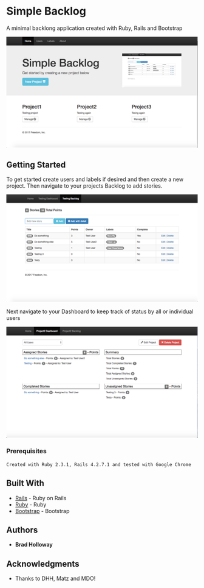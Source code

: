 # Simple Backlog

A minimal backlong application created with Ruby, Rails and Bootstrap

![Alt text](/app/assets/images/Homepage.png?raw=true "Backlog")

## Getting Started
To get started create users and labels if desired and then create a new project. Then navigate to your projects Backlog to add stories.

![Alt text](/app/assets/images/Screenshot.png?raw=true "Backlog")

Next navigate to your Dashboard to keep track of status by all or individual users

![Alt text](/app/assets/images/Dashboard.png?raw=true "Backlog")

### Prerequisites

```
Created with Ruby 2.3.1, Rails 4.2.7.1 and tested with Google Chrome
```

## Built With

* [Rails](http://rubyonrails.org/) - Ruby on Rails
* [Ruby](https://www.ruby-lang.org/en/) - Ruby
* [Bootstrap](http://getbootstrap.com/) - Bootstrap

## Authors

* **Brad Holloway**

## Acknowledgments

* Thanks to DHH, Matz and MDO!
